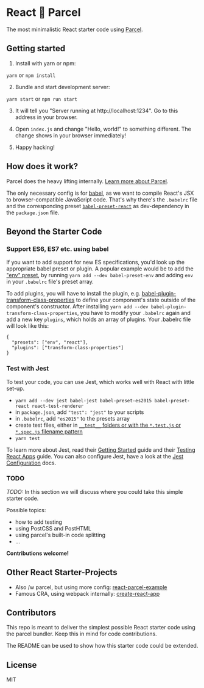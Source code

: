 # React 🙌 Parcel

The most minimalistic React starter code using [Parcel](https://github.com/parcel-bundler/parcel).

## Getting started

1. Install with yarn or npm:

`yarn` or `npm install`

2. Bundle and start development server:

`yarn start` or `npm run start`

3. It will tell you "Server running at http://localhost:1234". Go to this address in your browser.

4. Open `index.js` and change "Hello, world!" to something different. The change shows in your browser immediately!

5. Happy hacking!

## How does it work?

Parcel does the heavy lifting internally. [Learn more about Parcel](https://parceljs.org/getting_started.html). 

The only necessary config is for [babel](https://babeljs.io/), as we want to compile React's JSX to browser-compatible JavaScript code. That's why there's the `.babelrc` file and the corresponding preset [`babel-preset-react`](https://babeljs.io/docs/plugins/preset-react/) as dev-dependency in the `package.json` file.

## Beyond the Starter Code

### Support ES6, ES7 etc. using babel

If you want to add support for new ES specifications, you'd look up the appropriate babel preset or plugin. A popular example would be to add the ["env" preset](https://babeljs.io/docs/plugins/preset-env/), by running `yarn add --dev babel-preset-env` and adding `env` in your `.babelrc` file's preset array.

To add plugins, you will have to install the plugin, e.g. [babel-plugin-transform-class-properties](https://babeljs.io/docs/plugins/transform-class-properties/) to define your component's state outside of the component's constructor. After installing `yarn add --dev babel-plugin-transform-class-properties`, you have to modify your `.babelrc` again and add a new key `plugins`, which holds an array of plugins. Your .babelrc file will look like this:

```
{
  "presets": ["env", "react"],
  "plugins": ["transform-class-properties"]
}
```

### Test with Jest

To test your code, you can use Jest, which works well with React with little set-up.

- `yarn add --dev jest babel-jest babel-preset-es2015 babel-preset-react react-test-renderer`
- in `package.json`, add `"test": "jest"` to your scripts
- in `.babelrc`, add `"es2015"` to the presets array
- create test files, either in [`__test__` folders or with the `*.test.js` or `*.spec.js` filename pattern](https://facebook.github.io/jest/docs/en/configuration.html#testmatch-array-string)
- `yarn test`

To learn more about Jest, read their [Getting Started](https://facebook.github.io/jest/docs/en/getting-started.html) guide and their [Testing React Apps](https://facebook.github.io/jest/docs/en/tutorial-react.html) guide. You can also configure Jest, have a look at the [Jest Configuration](https://facebook.github.io/jest/docs/en/configuration.html) docs.

### TODO

*TODO:* In this section we will discuss where you could take this simple starter code.

Possible topics:
- how to add testing
- using PostCSS and PostHTML
- using parcel's built-in code splitting
- ...

**Contributions welcome!**

## Other React Starter-Projects
- Also /w parcel, but using more config: [react-parcel-example](https://github.com/jaredpalmer/react-parcel-example)
- Famous CRA, using webpack internally: [create-react-app](https://github.com/facebookincubator/create-react-app)

## Contributors

This repo is meant to deliver the simplest possible React starter code using the parcel bundler. Keep this in mind for code contributions.

The README can be used to show how this starter code could be extended.

## License

MIT
